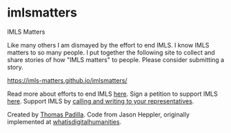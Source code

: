 # imlsmatters
IMLS Matters

Like many others I am dismayed by the effort to end IMLS. I know IMLS matters to so many people. I put together the following site to collect and share stories of how "IMLS matters" to people. Please consider submitting a story. 

https://imls-matters.github.io/imlsmatters/

Read more about efforts to end IMLS [here](https://www.npr.org/2025/03/31/nx-s1-5334415/doge-institute-of-museum-and-library-services). Sign a petition to support IMLS [here](https://www.everylibrary.org/statement_imls_staff_administrative_leave). Support IMLS by [calling and writing to your representatives](https://www.congress.gov/members/find-your-member).

Created by [Thomas Padilla](https://www.thomaspadilla.org/). Code from Jason Heppler, originally implemented at [whatisdigitalhumanities](https://whatisdigitalhumanities.com/).
